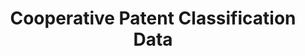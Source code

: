 ---
bigquery: https://console.cloud.google.com/bigquery?p=patents-public-data&d=cpc&page=dataset
citation: '“Cooperative Patent Classification” by the EPO and USPTO, for public use. '
contributors: EPO, USPTO
cost: None
description: Cooperative Patent Classification Data contains the scheme and definitions
  of the Cooperative Patent Classification system for classifying patent documents.
  The CPC is the result of a partnership between the EPO and the USPTO in their joint
  effort to develop a common, internationally compatible classification system for
  technical documents, in particular patent publications, which will be used by both
  offices in the patent granting process
documentation: https://www.cooperativepatentclassification.org/cpcSchemeAndDefinitions
last_edit: 04/08/2022, 10:29:58
location: https://www.cooperativepatentclassification.org/index
maintained_by: USPTO, EPO
schema_fields:
- titleFull
- not_allocatable
- glossary
- title_full
- title_part
- sizeCache
- residual_references
- children
- symbol
- parents
- limitingReferences
- applicationReferences
- definition
- informativeReferences
- limiting_references
- child_groups
- ipcConcordant
- status
- additional_only
- residualReferences
- notAllocatable
- date_revised
- level
- ipc_concordant
- breakdown_code
- application_references
- synonyms
- breakdownCode
- childGroups
- dateRevised
- titlePart
- informative_references
shortname: cooperative_patent_classification
tags:
- patents
- science
title: Cooperative Patent Classification Data
uuid: 984374a7-16e9-4b35-9445-458daceb01bf
---